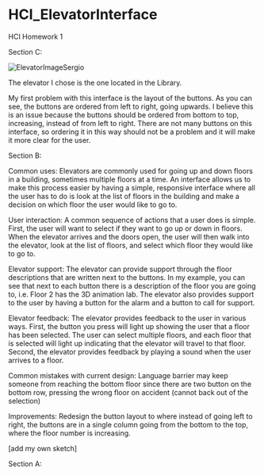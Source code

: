# HCI_ElevatorInterface
HCI Homework 1

Section C:

![ElevatorImageSergio](https://i.imgur.com/VPVMM5M.jpg?1)

The elevator I chose is the one located in the Library.


My first problem with this interface is the layout of the buttons. As you can see, the buttons are ordered from left to right, going upwards. I believe this is an issue because the buttons should be ordered from bottom to top, increasing, instead of from left to right. There are not many buttons on this interface, so ordering it in this way should not be a problem and it will make it more clear for the user.


Section B:

Common uses: Elevators are commonly used for going up and down floors in a building, sometimes multiple floors at a time. An interface allows us to make this process easier by having a simple, responsive interface where all the user has to do is look at the list of floors in the building and make a decision on which floor the user would like to go to.

User interaction: A common sequence of actions that a user does is simple. First, the user will want to select if they want to go up or down in floors. When the elevator arrives and the doors open, the user will then walk into the elevator, look at the list of floors, and select which floor they would like to go to.

Elevator support: The elevator can provide support through the floor descriptions that are written next to the buttons. In my example, you can see that next to each button there is a description of the floor you are going to, i.e. Floor 2 has the 3D animation lab. The elevator also provides support to the user by having a button for the alarm and a button to call for support.

Elevator feedback: The elevator provides feedback to the user in various ways. First, the button you press will light up showing the user that a floor has been selected. The user can select multiple floors, and each floor that is selected will light up indicating that the elevator will travel to that floor. Second, the elevator provides feedback by playing a sound when the user arrives to a floor.

Common mistakes with current design: Language barrier may keep someone from reaching the bottom floor since there are two button on the bottom row, pressing the wrong floor on accident (cannot back out of the selection)

Improvements: Redesign the button layout to where instead of going left to right, the buttons are in a single column going from the bottom to the top, where the floor number is increasing. 

[add my own sketch]


Section A:
